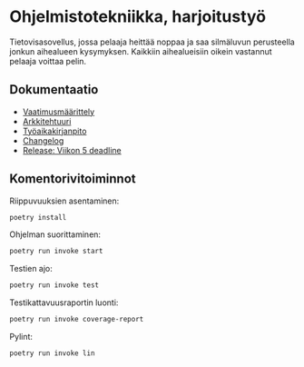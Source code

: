 # Ohjelmistotekniikka, harjoitustyö

Tietovisasovellus, jossa pelaaja heittää noppaa ja saa silmäluvun perusteella jonkun aihealueen kysymyksen. Kaikkiin aihealueisiin oikein vastannut pelaaja voittaa pelin. 


## Dokumentaatio

- [Vaatimusmäärittely](./dokumentaatio/vaatimusmaarittely.md)
- [Arkkitehtuuri](./dokumentaatio/arkkitehtuuri.md)
- [Työaikakirjanpito](./dokumentaatio/tyoaikakirjanpito.md)
- [Changelog](./dokumentaatio/changelog.md)
- [Release: Viikon 5 deadline](https://github.com/veskurau/ot-harjoitustyo/releases/tag/viikko5)

## Komentorivitoiminnot

Riippuvuuksien asentaminen:

```bash
poetry install
```


Ohjelman suorittaminen:

```bash
poetry run invoke start
```


Testien ajo:

```bash
poetry run invoke test
```


Testikattavuusraportin luonti:

```bash
poetry run invoke coverage-report
```


Pylint:

```bash
poetry run invoke lin
```
